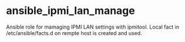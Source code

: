 ansible_ipmi_lan_manage
=======================

Ansible role for mamaging IPMI LAN settings with ipmitool. Local fact in /etc/ansible/facts.d on rempte host is created and used.
